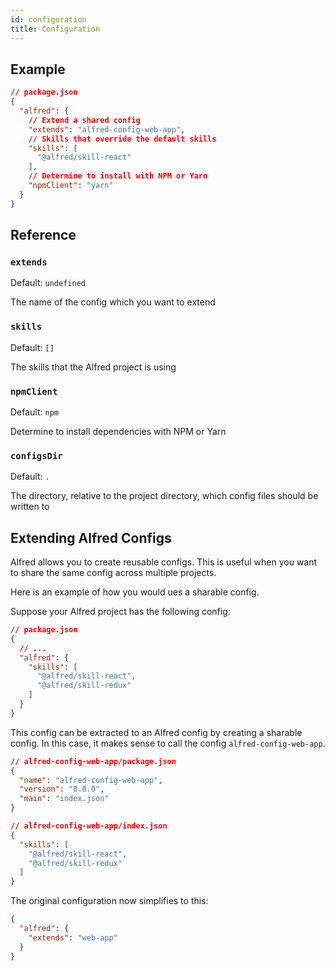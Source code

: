 ```yaml
---
id: configuration
title: Configuration
---
```


## Example

```json
// package.json
{
  "alfred": {
    // Extend a shared config
    "extends": "alfred-config-web-app",
    // Skills that override the default skills
    "skills": [
      "@alfred/skill-react"
    ],
    // Determine to install with NPM or Yarn
    "npmClient": "yarn"
  }
}
```

## Reference

### `extends`

Default: `undefined`

The name of the config which you want to extend

### `skills`

Default: `[]`

The skills that the Alfred project is using

### `npmClient`

Default: `npm`

Determine to install dependencies with NPM or Yarn

### `configsDir`

Default: `.`

The directory, relative to the project directory, which config files should be written to

## Extending Alfred Configs

Alfred allows you to create reusable configs. This is useful when you want to share the same config across multiple projects.

Here is an example of how you would ues a sharable config.

Suppose your Alfred project has the following config:

```json
// package.json
{
  // ...
  "alfred": {
    "skills": [
      "@alfred/skill-react",
      "@alfred/skill-redux"
    ]
  }
}
```

This config can be extracted to an Alfred config by creating a sharable config. In this case, it makes sense to call the config `alfred-config-web-app`.

```json
// alfred-config-web-app/package.json
{
  "name": "alfred-config-web-app",
  "version": "0.0.0",
  "main": "index.json"
}
```

```json
// alfred-config-web-app/index.json
{
  "skills": [
    "@alfred/skill-react",
    "@alfred/skill-redux"
  ]
}
```

The original configuration now simplifies to this:

```json
{
  "alfred": {
    "extends": "web-app"
  }
}
```
